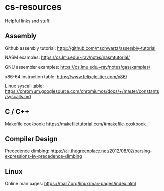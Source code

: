 # cs-resources
Helpful links and stuff.

## Assembly

Github assembly tutorial: https://github.com/mschwartz/assembly-tutorial

NASM examples: https://cs.lmu.edu/~ray/notes/nasmtutorial/

GNU assembler examples: https://cs.lmu.edu/~ray/notes/gasexamples/

x86-64 instruction table: https://www.felixcloutier.com/x86/

Linux syscall table: https://chromium.googlesource.com/chromiumos/docs/+/master/constants/syscalls.md

## C / C++

Makefile cookbook: https://makefiletutorial.com/#makefile-cookbook

## Compiler Design

Precedence climbing: https://eli.thegreenplace.net/2012/08/02/parsing-expressions-by-precedence-climbing

## Linux

Online man pages: https://man7.org/linux/man-pages/index.html
